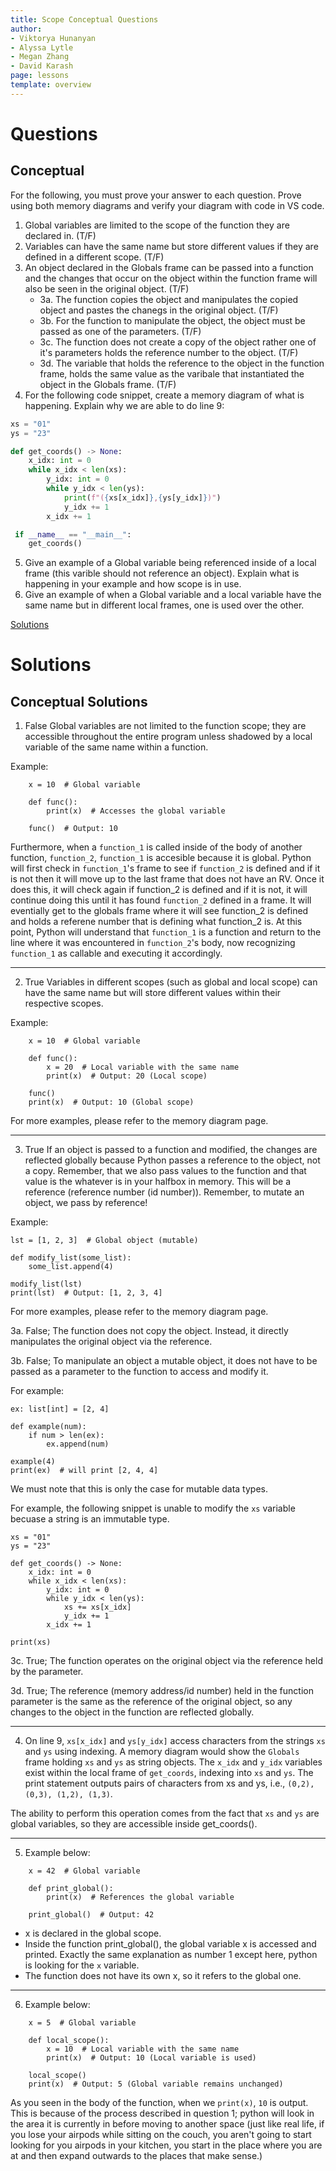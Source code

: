 ```yaml
---
title: Scope Conceptual Questions
author:
- Viktorya Hunanyan
- Alyssa Lytle
- Megan Zhang
- David Karash
page: lessons
template: overview
---
```


# Questions

## Conceptual

For the following, you must prove your answer to each question. Prove using both memory diagrams and verify your diagram with code in VS code.

1. Global variables are limited to the scope of the function they are declared in. (T/F)
2. Variables can have the same name but store different values if they are defined in a different scope. (T/F)
3. An object declared in the Globals frame can be passed into a function and the changes that occur on the object within the function frame will also be seen in the original object. (T/F)
    - 3a. The function copies the object and manipulates the copied object and pastes the chanegs in the original object. (T/F)
    - 3b. For the function to manipulate the object, the object must be passed as one of the parameters. (T/F)
    - 3c. The function does not create a copy of the object rather one of it's parameters holds the reference number to the object. (T/F)
    - 3d. The variable that holds the reference to the object in the function frame, holds the same value as the varibale that instantiated the object in the Globals frame. (T/F)
4. For the following code snippet, create a memory diagram of what is happening. Explain why we are able to do line 9: 

```python
xs = "01"
ys = "23"

def get_coords() -> None:
    x_idx: int = 0
    while x_idx < len(xs):
        y_idx: int = 0
        while y_idx < len(ys):
            print(f"({xs[x_idx]},{ys[y_idx]})")
            y_idx += 1
        x_idx += 1

 if __name__ == "__main__":
    get_coords()
```
5. Give an example of a Global variable being referenced inside of a local frame (this varible should not reference an object). Explain what is happening in your example and how scope is in use. 
6. Give an example of when a Global variable and a local variable have the same name but in different local frames, one is used over the other. 

[Solutions](#conceptual-solutions)

# Solutions

## Conceptual Solutions

1. False
Global variables are not limited to the function scope; they are accessible throughout the entire program unless shadowed by a local variable of the same name within a function. 

Example: 

```
    x = 10  # Global variable

    def func():
        print(x)  # Accesses the global variable

    func()  # Output: 10
```

Furthermore, when a `function_1` is called inside of the body of another function, `function_2`, `function_1` is accesible because it is global. Python will first check in `function_1`'s frame to see if `function_2` is defined and if it is not then it will move up to the last frame that does not have an RV. Once it does this, it will check again if function_2 is defined and if it is not, it will continue doing this until it has found `function_2` defined in a frame. It will eventially get to the globals frame where it will see function_2 is defined and holds a referene number that is defining what function_2 is. At this point, Python will understand that `function_1` is a function and return to the line where it was encountered in `function_2`'s body, now recognizing `function_1` as callable and executing it accordingly.

---

2. True
Variables in different scopes (such as global and local scope) can have the same name but will store different values within their respective scopes.

Example: 

```
    x = 10  # Global variable

    def func():
        x = 20  # Local variable with the same name
        print(x)  # Output: 20 (Local scope)

    func()
    print(x)  # Output: 10 (Global scope)
```

For more examples, please refer to the memory diagram page. 

---

3. True
If an object is passed to a function and modified, the changes are reflected globally because Python passes a reference to the object, not a copy. Remember, that we also pass values to the function and that value is the whatever is in your halfbox in memory. This will be a reference (reference number (id number)). Remember, to mutate an object, we pass by reference! 

Example: 

```
lst = [1, 2, 3]  # Global object (mutable)

def modify_list(some_list):
    some_list.append(4)

modify_list(lst)
print(lst)  # Output: [1, 2, 3, 4]
```

For more examples, please refer to the memory diagram page. 

3a. False; The function does not copy the object. Instead, it directly manipulates the original object via the reference.

3b. False; To manipulate an object a mutable object, it does not have to be passed as a parameter to the function to access and modify it.

For example: 

```
ex: list[int] = [2, 4]

def example(num): 
    if num > len(ex): 
        ex.append(num)

example(4)
print(ex)  # will print [2, 4, 4]
```

We must note that this is only the case for mutable data types. 

For example, the following snippet is unable to modify the `xs` variable becuase a string is an immutable type. 

```
xs = "01"
ys = "23"

def get_coords() -> None:
    x_idx: int = 0
    while x_idx < len(xs):
        y_idx: int = 0
        while y_idx < len(ys):
            xs += xs[x_idx]
            y_idx += 1
        x_idx += 1

print(xs)
```

3c. True; The function operates on the original object via the reference held by the parameter.

3d. True; The reference (memory address/id number) held in the function parameter is the same as the reference of the original object, so any changes to the object in the function are reflected globally.

---

4. On line 9, `xs[x_idx]` and `ys[y_idx]` access characters from the strings `xs` and `ys` using indexing.
A memory diagram would show the `Globals` frame holding `xs` and `ys` as string objects. The `x_idx` and `y_idx` variables exist within the local frame of `get_coords`, indexing into `xs` and `ys`. The print statement outputs pairs of characters from xs and ys, i.e., `(0,2), (0,3), (1,2), (1,3)`.

The ability to perform this operation comes from the fact that `xs` and `ys` are global variables, so they are accessible inside get_coords().

---

5. Example below: 

```
    x = 42  # Global variable

    def print_global():
        print(x)  # References the global variable

    print_global()  # Output: 42
```
- x is declared in the global scope.
- Inside the function print_global(), the global variable x is accessed and printed. Exactly the same explanation as number 1 except here, python is looking for the `x` variable. 
- The function does not have its own x, so it refers to the global one.

---

6. Example below: 

```
    x = 5  # Global variable

    def local_scope():
        x = 10  # Local variable with the same name
        print(x)  # Output: 10 (Local variable is used)

    local_scope()
    print(x)  # Output: 5 (Global variable remains unchanged)
```

As you seen in the body of the function, when we `print(x)`, `10` is output. This is because of the process described in question 1; python will look in the area it is currently in before moving to another space (just like real life, if you lose your airpods while sitting on the couch, you aren't going to start looking for you airpods in your kitchen, you start in the place where you are at and then expand outwards to the places that make sense.)
